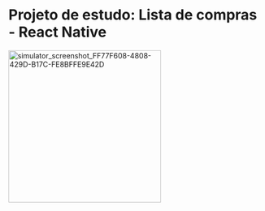 # Projeto de estudo: Lista de compras - React Native

<img width="300" alt="simulator_screenshot_FF77F608-4808-429D-B17C-FE8BFFE9E42D" src="https://github.com/user-attachments/assets/af10c85a-1a9a-41b7-ae79-522290819970" />
